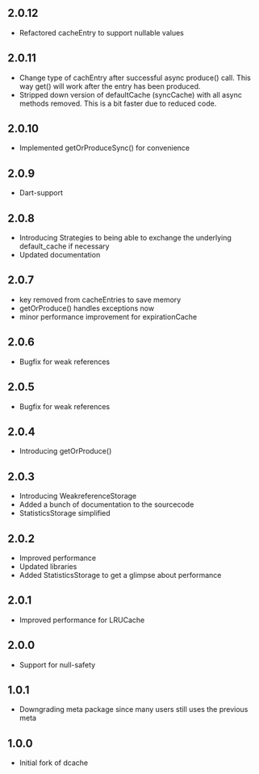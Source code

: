 ## 2.0.12

* Refactored cacheEntry to support nullable values

## 2.0.11

* Change type of cachEntry after successful async produce() call. This way get() will work after the entry has been produced.
* Stripped down version of defaultCache (syncCache) with all async methods removed. This is a bit faster due to reduced code. 

## 2.0.10

* Implemented getOrProduceSync() for convenience

## 2.0.9

* Dart-support

## 2.0.8

* Introducing Strategies to being able to exchange the underlying default_cache if necessary
* Updated documentation

## 2.0.7

* key removed from cacheEntries to save memory
* getOrProduce() handles exceptions now
* minor performance improvement for expirationCache

## 2.0.6

* Bugfix for weak references

## 2.0.5

* Bugfix for weak references

## 2.0.4

* Introducing getOrProduce()

## 2.0.3

* Introducing WeakreferenceStorage
* Added a bunch of documentation to the sourcecode
* StatisticsStorage simplified

## 2.0.2

* Improved performance
* Updated libraries
* Added StatisticsStorage to get a glimpse about performance

## 2.0.1

* Improved performance for LRUCache

## 2.0.0

* Support for null-safety

## 1.0.1

* Downgrading meta package since many users still uses the previous meta

## 1.0.0

* Initial fork of dcache

